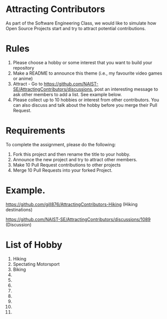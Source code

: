 # Attracting Contributors
As part of the Software Engineering Class, we would like to simulate how Open Source Projects start and try to attract potential contributions.

# Rules

1. Please choose a hobby or some interest that you want to build your repository
2. Make a README to announce this theme (i.e., my favourite video games or anime)
3. Attract - Go to https://github.com/NAIST-SE/AttractingContributors/discussions, post an interesting message to ask other members to add a list. See example below.
4. Please collect up to 10 hobbies or interest from other contributors. You can also discuss and talk about the hobby before you merge their Pull Request.

# Requirements
To complete the assignment, please do the following:
1. Fork this project and then rename the title to your hobby. 
2. Announce the new project and try to attract other members.
3. Make 10 Pull Request contributions to other projects
4. Merge 10 Pull Requests into your forked Project.

# Example. 
https://github.com/gill876/AttractingContributors-Hiking (Hiking destinations)

https://github.com/NAIST-SE/AttractingContributors/discussions/1089 (Discussion)

# List of Hobby
1. Hiking
2. Spectating Motorsport
3. Biking
4. 
5. 
6. 
7. 
8. 
9. 
10. 
11. 
